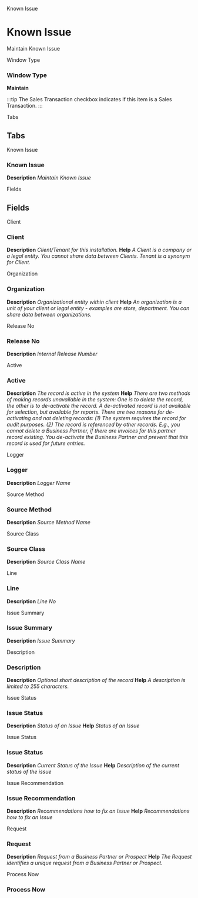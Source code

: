 
Known Issue
# Known Issue


Maintain Known Issue

Window Type
### Window Type

**Maintain**

:::tip
The Sales Transaction checkbox indicates if this item is a Sales Transaction.
:::

Tabs
## Tabs


Known Issue
### Known Issue

**Description**
 *Maintain Known Issue*

Fields
## Fields


Client
### Client

**Description**
 *Client/Tenant for this installation.*
**Help**
 *A Client is a company or a legal entity. You cannot share data between Clients. Tenant is a synonym for Client.*

Organization
### Organization

**Description**
 *Organizational entity within client*
**Help**
 *An organization is a unit of your client or legal entity - examples are store, department. You can share data between organizations.*

Release No
### Release No

**Description**
 *Internal Release Number*

Active
### Active

**Description**
 *The record is active in the system*
**Help**
 *There are two methods of making records unavailable in the system: One is to delete the record, the other is to de-activate the record. A de-activated record is not available for selection, but available for reports.
There are two reasons for de-activating and not deleting records:
(1) The system requires the record for audit purposes.
(2) The record is referenced by other records. E.g., you cannot delete a Business Partner, if there are invoices for this partner record existing. You de-activate the Business Partner and prevent that this record is used for future entries.*

Logger
### Logger

**Description**
 *Logger Name*

Source Method
### Source Method

**Description**
 *Source Method Name*

Source Class
### Source Class

**Description**
 *Source Class Name*

Line
### Line

**Description**
 *Line No*

Issue Summary
### Issue Summary

**Description**
 *Issue Summary*

Description
### Description

**Description**
 *Optional short description of the record*
**Help**
 *A description is limited to 255 characters.*

Issue Status
### Issue Status

**Description**
 *Status of an Issue*
**Help**
 *Status of an Issue*

Issue Status
### Issue Status

**Description**
 *Current Status of the Issue*
**Help**
 *Description of the current status of the issue*

Issue Recommendation
### Issue Recommendation

**Description**
 *Recommendations how to fix an Issue*
**Help**
 *Recommendations how to fix an Issue*

Request
### Request

**Description**
 *Request from a Business Partner or Prospect*
**Help**
 *The Request identifies a unique request from a Business Partner or Prospect.*

Process Now
### Process Now

